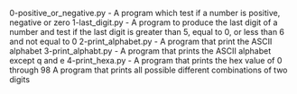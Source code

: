 0-positive_or_negative.py - A program which test if a number is positive, negative or zero
 1-last_digit.py - A program to produce the last digit of a number and test if the last digit is greater than 5, equal to 0, or less than 6 and not equal to 0
2-print_alphabet.py - A program that print the ASCII alphabet
3-print_alphabt.py - A program that prints the ASCII alphabet except q and e
4-print_hexa.py - A program that prints the hex value of 0 through 98
A program that prints all possible different combinations of two digits
